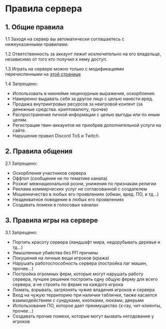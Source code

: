 # Правила сервера

## 1. Общие правила
1.1 Заходя на сервер вы автоматически соглашаетесь с нижеуказанными правилами.

1.2 Ответственность за аккаунт лежит исключительно на его владельце, независимо от того кто получил к нему доступ.

1.3 Играть на сервере можно только с модификациями перечисленными на [этой странице](/rules/mods)

1.4 Запрещено:
- Использовать в никнейме нецензурные выражения, оскорбления.
- Намеренно выдавать себя за другое лицо с целью нанести вред.
- Продажа внутриигровых ресурсов за неигровой контент (за денежные средства. криптовалюту, прочее)
- Распространение личной информации с целью выгоды или по иным целям.
- Регистрация твин-аккаунтов не приобрев дополнительной услуги на сайте.
- Нарушение правил Discord ToS и Twitch.

## 2. Правила общения
2.1 Запрещено:
- Оскорбления участников сервера
- Оффтоп (сообщение не по тематике канала)
- Розжиг межнациональной розни, унижения по признакам религии
- Реклама коммерческих услуг не согласованной с создателем
- Мошенничество в любых его проявлениях (обман, вред. ПО, и тд...)
- Неадекватное поведение в любых его проявлениях
- Создавать помехи в голосовых каналах

## 3. Правила игры на сервере
3.1 Запрещено:
- Портить красоту сервера (ландшафт мира, недорубывать деревья и тд...)
- Умышленные убийства без РП причины
- Покушения на личные вещи игроков (кража)
- Нарушать работоспособность сервера (постройка лаг машин, прочее...)
- Постройка огромных ферм, которые могут нарушать работу сервера, лучшее решение построить одну общую ферму для всего сервера, а не строить по ферме на каждого игрока
- Ломать, взрывать, загрязнять чужие владения игроков и сервера
- Вход на чужую территорию при наличии таблички, также касается взаимодействием с сундуками, кнопками, люками, дверьми
- Использование ПО, которое дает преимущество (x-ray, чит-клиенты, прочее...)
- Создавать прочие помехи, которые могут вызвать негодование у игроков
